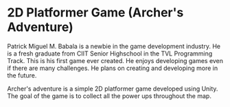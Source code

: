 # 2D Platformer Game (Archer's Adventure)
Patrick Miguel M. Babala is a newbie in the game development industry. He is a fresh graduate from CIIT Senior Highschool in the TVL Programming Track. This is his first game ever created. He enjoys developing games even if there are many challenges. He plans on creating and developing more in the future. 

Archer's adventure is a simple 2D platformer game developed using Unity. The goal of the game is to collect all the power ups throughout the map. 
